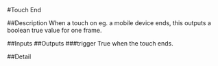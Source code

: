 #Touch End

##Description
When a touch on eg. a mobile device ends, this outputs a boolean true value for one frame.

##Inputs
##Outputs
###trigger
True when the touch ends.

##Detail

